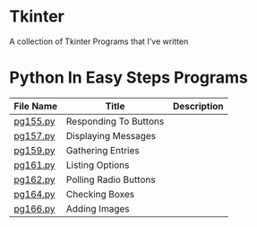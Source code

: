 # Tkinter
A collection of Tkinter Programs that I've written

# Python In Easy Steps Programs

| File Name | Title                 | Description |
|-----------|-----------------------|-------------|
| [pg155.py](pg155.py)  | Responding To Buttons |             |
| [pg157.py](pg157.py)  | Displaying Messages   |             |
| [pg159.py](pg159.py)  | Gathering Entries     |             |
| [pg161.py](pg161.py)  | Listing Options       |             |
| [pg162.py](pg162.py)  | Polling Radio Buttons |             |
| [pg164.py](pg164.py)  | Checking Boxes        |             |
| [pg166.py](pg166.py)  | Adding Images         |             |
